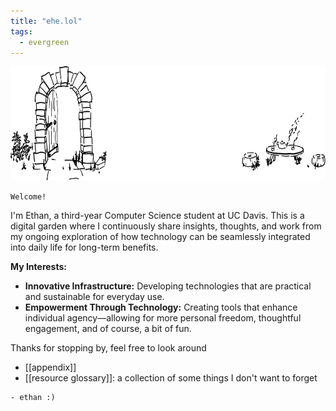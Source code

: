 ```yaml
---
title: "ehe.lol"
tags:
  - evergreen
---
```

<img src="./banner.svg" width="701" height="183">

```poetry
Welcome!
```

I'm Ethan, a third-year Computer Science student at UC Davis. This is a digital garden where I continuously share insights, thoughts, and work from my ongoing exploration of how technology can be seamlessly integrated into daily life for long-term benefits.

**My Interests:**

- **Innovative Infrastructure:** Developing technologies that are practical and sustainable for everyday use.
- **Empowerment Through Technology:** Creating tools that enhance individual agency—allowing for more personal freedom, thoughtful engagement, and of course, a bit of fun.

Thanks for stopping by, feel free to look around
- [[appendix]]
- [[resource glossary]]: a collection of some things I don't want to forget

```poetry
- ethan :)
```